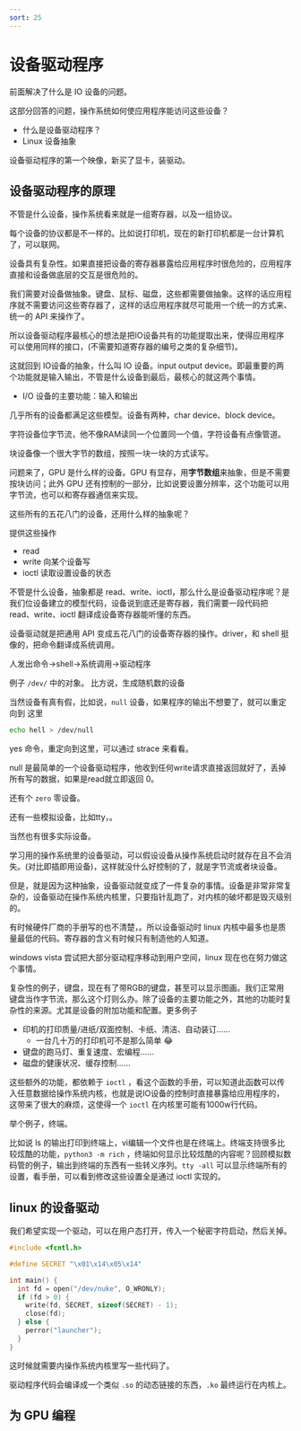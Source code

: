 ```yaml
---
sort: 25
---
```

# 设备驱动程序

前面解决了什么是 IO 设备的问题。

这部分回答的问题，操作系统如何使应用程序能访问这些设备？

- 什么是设备驱动程序？
- Linux 设备抽象

设备驱动程序的第一个映像，新买了显卡，装驱动。

## 设备驱动程序的原理

不管是什么设备，操作系统看来就是一组寄存器，以及一组协议。

每个设备的协议都是不一样的。比如说打印机，现在的新打印机都是一台计算机了，可以联网。

设备具有复杂性。如果直接把设备的寄存器暴露给应用程序时很危险的，应用程序直接和设备做底层的交互是很危险的。

我们需要对设备做抽象。键盘、鼠标、磁盘，这些都需要做抽象。这样的话应用程序就不需要访问这些寄存器了，这样的话应用程序就尽可能用一个统一的方式来、统一的 API 来操作了。

所以设备驱动程序最核心的想法是把IO设备共有的功能提取出来，使得应用程序可以使用同样的接口，(不需要知道寄存器的编号之类的复杂细节)。

这就回到 IO设备的抽象，什么叫 IO 设备。input output device。即最重要的两个功能就是输入输出，不管是什么设备到最后，最核心的就这两个事情。

- I/O 设备的主要功能：输入和输出

几乎所有的设备都满足这些模型。设备有两种，char device、block device。

字符设备位字节流，他不像RAM读同一个位置同一个值，字符设备有点像管道。

块设备像一个很大字节的数组，按照一块一块的方式读写。

问题来了，GPU 是什么样的设备。GPU 有显存，用**字节数组**来抽象，但是不需要按块访问；此外 GPU 还有控制的一部分，比如说要设置分辨率，这个功能可以用字节流，也可以和寄存器通信来实现。

这些所有的五花八门的设备，还用什么样的抽象呢？

提供这些操作
- read 
- write 向某个设备写
- ioctl 读取设置设备的状态

不管是什么设备，抽象都是 read、write、ioctl，那么什么是设备驱动程序呢？是我们位设备建立的模型代码，设备说到底还是寄存器，我们需要一段代码把 read、write、ioctl 翻译成设备寄存器能听懂的东西。

设备驱动就是把通用 API 变成五花八门的设备寄存器的操作。driver，和 shell 挺像的，把命令翻译成系统调用。

人发出命令->shell->系统调用->驱动程序

例子 `/dev/` 中的对象。
比方说，生成随机数的设备

当然设备有真有假，比如说，`null` 设备，如果程序的输出不想要了，就可以重定向到 这里
```bash
echo hell > /dev/null
```

yes 命令，重定向到这里，可以通过 strace 来看看。

null 是最简单的一个设备驱动程序，他收到任何write请求直接返回就好了，丢掉所有写的数据，如果是read就立即返回 0。

还有个 `zero` 零设备。

还有一些模拟设备，比如tty，。

当然也有很多实际设备。

学习用的操作系统里的设备驱动，可以假设设备从操作系统启动时就存在且不会消失。(对比即插即用设备)，这样就没什么好控制的了，就是字节流或者块设备。

但是，就是因为这种抽象，设备驱动就变成了一件复杂的事情。设备是非常非常复杂的，设备驱动在操作系统内核里，只要指针乱跑了，对内核的破坏都是毁灭级别的。

有时候硬件厂商的手册写的也不清楚，。所以设备驱动时 linux 内核中最多也是质量最低的代码。寄存器的含义有时候只有制造他的人知道。

windows vista 尝试把大部分驱动程序移动到用户空间，linux 现在也在努力做这个事情。

复杂性的例子，键盘，现在有了带RGB的键盘，甚至可以显示图画。我们正常用键盘当作字节流，那么这个灯则么办。除了设备的主要功能之外，其他的功能时复杂性的来源。尤其是设备的附加功能和配置。更多例子
- 印机的打印质量/进纸/双面控制、卡纸、清洁、自动装订……
  - 一台几十万的打印机可不是那么简单 😂
- 键盘的跑马灯、重复速度、宏编程……
- 磁盘的健康状况、缓存控制……

这些额外的功能，都依赖于 `ioctl` ，看这个函数的手册，可以知道此函数可以传入任意数据给操作系统内核，也就是说IO设备的控制时直接暴露给应用程序的，这带来了很大的麻烦，这使得一个 `ioctl` 在内核里可能有1000w行代码。

举个例子，终端。

比如说 ls 的输出打印到终端上，vi编辑一个文件也是在终端上。终端支持很多比较炫酷的功能，`python3 -m rich` ，终端如何显示比较炫酷的内容呢？回顾模拟数码管的例子，输出到终端的东西有一些转义序列。`tty -all` 可以显示终端所有的设置，看手册，可以看到修改这些设置全是通过 ioctl 实现的。


## linux 的设备驱动

我们希望实现一个驱动，可以在用户态打开，传入一个秘密字符启动，然后关掉。

```c
#include <fcntl.h>

#define SECRET "\x01\x14\x05\x14"

int main() {
  int fd = open("/dev/nuke", O_WRONLY);
  if (fd > 0) {
    write(fd, SECRET, sizeof(SECRET) - 1);
    close(fd);
  } else {
    perror("launcher");
  }
}
```

这时候就需要内操作系统内核里写一些代码了。

驱动程序代码会编译成一个类似 `.so` 的动态链接的东西，`.ko` 最终运行在内核上。


## 为 GPU 编程






